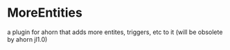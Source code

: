 # MoreEntities
a plugin for ahorn that adds more entites, triggers, etc to it (will be obsolete by ahorn jl1.0)
